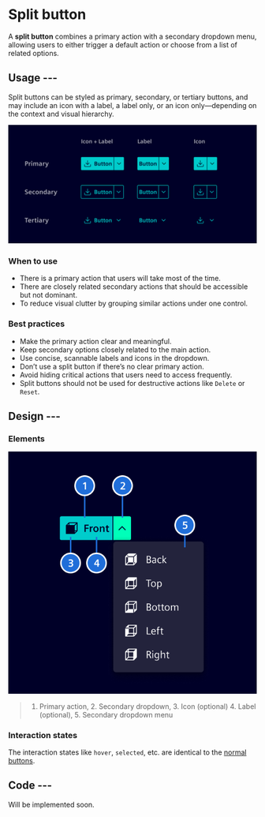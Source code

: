 # Split button

A **split button** combines a primary action with a secondary dropdown menu, allowing users to either trigger a default action or choose from a list of related options.

## Usage ---

Split buttons can be styled as primary, secondary, or tertiary buttons, and may include an icon with a label, a label only, or an icon only—depending on the context and visual hierarchy.

![Split button](images/split-button.png)

### When to use

- There is a primary action that users will take most of the time.
- There are closely related secondary actions that should be accessible but not dominant.
- To reduce visual clutter by grouping similar actions under one control.

### Best practices

- Make the primary action clear and meaningful.
- Keep secondary options closely related to the main action.
- Use concise, scannable labels and icons in the dropdown.
- Don’t use a split button if there’s no clear primary action.
- Avoid hiding critical actions that users need to access frequently.
- Split buttons should not be used for destructive actions like `Delete` or `Reset`.

## Design ---

### Elements

![Split button construction](images/split-button-usage-construction.png)

> 1. Primary action, 2. Secondary dropdown, 3. Icon (optional) 4. Label (optional), 5. Secondary dropdown menu

### Interaction states

The interaction states like `hover`, `selected`, etc. are identical to the [normal buttons](buttons.md).

## Code ---

Will be implemented soon.
